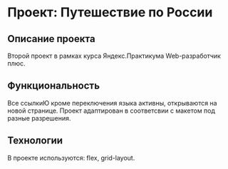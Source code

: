 # Проект: Путешествие по России

## Описание проекта
Второй проект в рамках курса Яндекс.Практикума Web-разработчик плюс.

## Функциональность
Все ссылкиЮ кроме переключения языка активны, открываются на новой странице.
Проект адаптирован в соответсвии с макетом под разные разрешения.

## Технологии
В проекте используются: flex, grid-layout.

